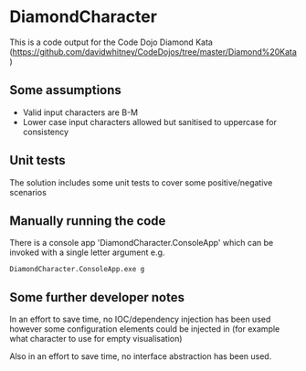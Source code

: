 # DiamondCharacter
This is a code output for the Code Dojo Diamond Kata (https://github.com/davidwhitney/CodeDojos/tree/master/Diamond%20Kata)

## Some assumptions
 * Valid input characters are B-M
 * Lower case input characters allowed but sanitised to uppercase for consistency

## Unit tests
The solution includes some unit tests to cover some positive/negative scenarios

## Manually running the code
There is a console app 'DiamondCharacter.ConsoleApp' which can be invoked with a single letter argument e.g.
```
DiamondCharacter.ConsoleApp.exe g
```

## Some further developer notes
In an effort to save time, no IOC/dependency injection has been used however some configuration elements could be injected in (for example what character to use for empty visualisation)

Also in an effort to save time, no interface abstraction has been used.